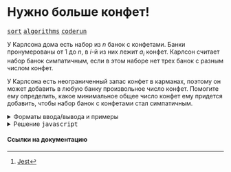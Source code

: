 # Нужно больше конфет!

[<kbd>sort</kbd>](https://coderun.yandex.ru/catalog?tag=sort)
[<kbd>algorithms</kbd>](https://coderun.yandex.ru/catalog?tag=algorithms)
[<kbd>coderun</kbd>](https://coderun.yandex.ru/problem/sweets-wanted)

У Карлсона дома есть набор из $n$ банок с конфетами. Банки пронумерованы от 1 до $n$, в $i$-й из них лежит $a_i$ конфет. Карлсон считает набор банок симпатичным, если в этом наборе нет трех банок с разным числом конфет.

У Карлсона есть неограниченный запас конфет в карманах, поэтому он может добавить в любую банку произвольное число конфет. Помогите ему определить, какое минимальное общее число конфет ему придется добавить, чтобы набор банок с конфетами стал симпатичным.

<details>
<summary>Форматы ввода/вывода и примеры</summary>

## Формат ввода

Первая строка входных данных содержит натуральное число $n$ $(1 \leq n \leq 10^5)$ — количество банок в наборе Карлсона.

Вторая строка входных данных содержит $n$ целых чисел $a_i$​ $(0 \leq a_i​  \leq 10^9)$ — число конфет в банках. Соседние числа отделены друг от друга одним пробелом.

## Формат вывода

Выведите одно число — минимальное общее количество конфет, которое придется добавить, чтобы Карлсон считал набор банок симпатичным.

### Пример 1

<table width = "100%">
<tr>
<th>Ввод</th> <th>Вывод</th>
</tr>
<tr valign="top">
<td><pre>
<code>4
5 1 2 7
</code></pre></td>

<td><pre>
<code>3 
</code></pre></td>
</tr>
</table>

### Пример 2

<table width = "100%">
<tr>
<th>Ввод</th> <th>Вывод</th>
</tr>
<tr valign="top">
<td><pre>
<code>3
1 1 1
</code></pre></td>

<td><pre>
<code>0 
</code></pre></td>
</tr>
</table>

### Пример 3

<table width = "100%">
<tr>
<th>Ввод</th> <th>Вывод</th>
</tr>
<tr valign="top">
<td><pre>
<code>1
0
</code></pre></td>

<td><pre>
<code>0 
</code></pre></td>
</tr>
</table>

## Примечание

В первом тесте из примера Карлсон может добавить в первую банку две конфеты, а во вторую банку — одну конфету. Тогда в первой и четвертой банках будет лежать по 7 конфет, а во второй и третьей — по 2 конфеты.

Во втором тесте из примера набор банок исходно является симпатичным, добавлять конфеты не требуется.

</details>

<details>
<summary>Решение <kbd>javascript</kbd></summary>

### 1. Установка зависимостей

```bash
npm install             # Установка зависимостей
```

### 2. Запуск тестирования решения в среде Jest[^1]

```bash
npm run test            # Unit-тестирование
```

</details>

#### Ссылки на документацию

[^1]: [Jest](https://jestjs.io/docs/getting-started)

